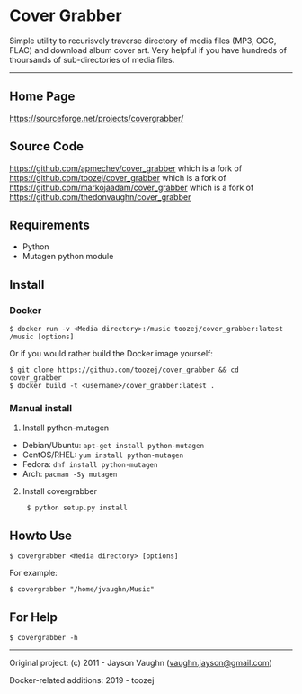Cover Grabber
=============


Simple utility to recurisvely traverse directory of media files (MP3, OGG, FLAC) and download album cover art.
Very helpful if you have hundreds of thoursands of sub-directories of media files.

---------------

## Home Page

https://sourceforge.net/projects/covergrabber/

## Source Code

https://github.com/apmechev/cover_grabber which is a fork of https://github.com/toozej/cover_grabber which is a fork of https://github.com/markojaadam/cover_grabber which is a fork of https://github.com/thedonvaughn/cover_grabber

## Requirements
* Python
* Mutagen python module


## Install

### Docker

    $ docker run -v <Media directory>:/music toozej/cover_grabber:latest /music [options]

Or if you would rather build the Docker image yourself:

    $ git clone https://github.com/toozej/cover_grabber && cd cover_grabber
    $ docker build -t <username>/cover_grabber:latest .

### Manual install

1) Install python-mutagen
* Debian/Ubuntu: `apt-get install python-mutagen`
* CentOS/RHEL: `yum install python-mutagen`
* Fedora: `dnf install python-mutagen`
* Arch: `pacman -Sy mutagen`

2) Install covergrabber

        $ python setup.py install

## Howto Use

    $ covergrabber <Media directory> [options]

For example:

    $ covergrabber "/home/jvaughn/Music"

## For Help

    $ covergrabber -h

------

Original project:
(c) 2011 - Jayson Vaughn (vaughn.jayson@gmail.com)

Docker-related additions: 
2019 - toozej
